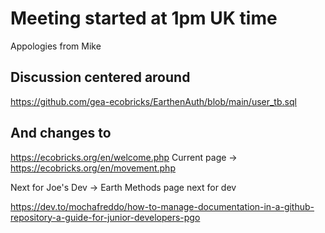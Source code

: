 
# Meeting started at 1pm UK time
Appologies from Mike

## Discussion centered around

https://github.com/gea-ecobricks/EarthenAuth/blob/main/user_tb.sql 

## And changes to
https://ecobricks.org/en/welcome.php
Current page -> https://ecobricks.org/en/movement.php

Next for Joe's Dev -> Earth Methods page next for dev  

https://dev.to/mochafreddo/how-to-manage-documentation-in-a-github-repository-a-guide-for-junior-developers-pgo
